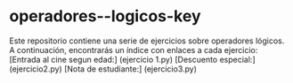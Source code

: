 # operadores--logicos-key
Este repositorio contiene una serie de ejercicios sobre operadores lógicos. A continuación, encontrarás un índice con enlaces a cada ejercicio:
[Entrada al cine segun edad:] (ejercicio 1.py)
[Descuento especial:] (ejercicio2.py)
[Nota de estudiante:] (ejercicio3.py)

